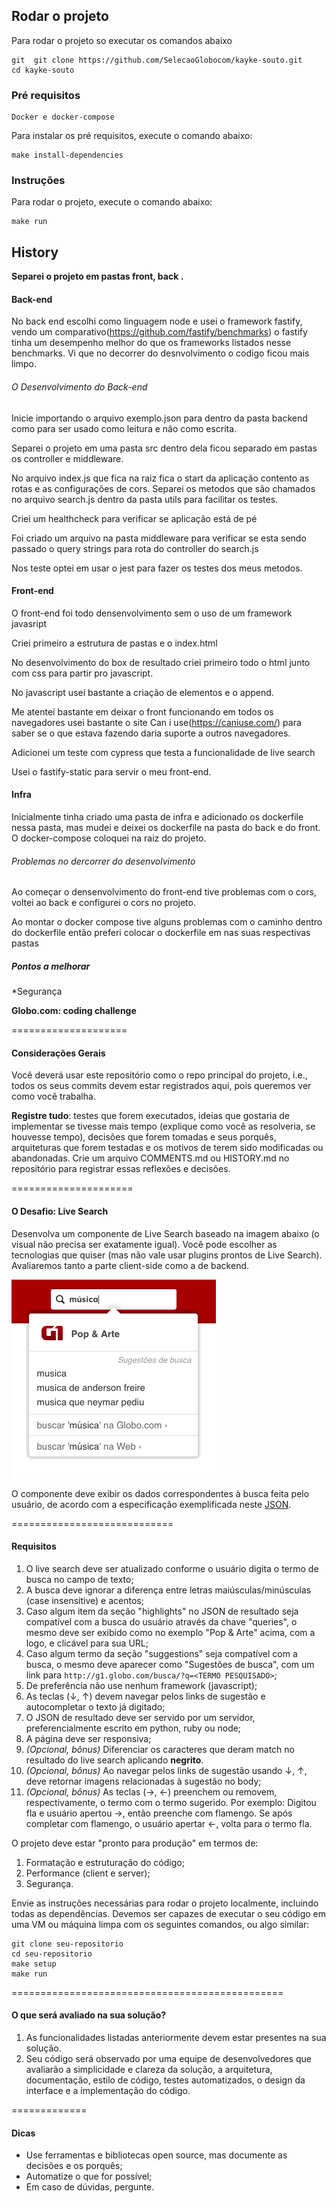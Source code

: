 ## Rodar o projeto

Para rodar o projeto so executar os comandos abaixo

```
git  git clone https://github.com/SelecaoGlobocom/kayke-souto.git
cd kayke-souto
```

### Pré requisitos

```
Docker e docker-compose
```

Para instalar os pré requisitos, execute o comando abaixo:  

```
make install-dependencies
```

### Instruções

Para rodar o projeto, execute o comando abaixo: 

```
make run
```


## History

**Separei o projeto em pastas front, back .**

#### Back-end

No back end escolhi como linguagem node e usei o framework fastify, vendo um comparativo(https://github.com/fastify/benchmarks) o fastify tinha um desempenho melhor do que os frameworks listados nesse benchmarks. Vi que no decorrer do desnvolvimento o codigo ficou mais limpo.

###### O Desenvolvimento do Back-end

Inicie importando o arquivo exemplo.json para dentro da pasta backend como para ser usado como leitura e não como escrita.

Separei o projeto em uma pasta src dentro dela ficou separado em pastas os controller e middleware.

No arquivo index.js que fica na raiz fica o start da aplicação contento as rotas e as configurações de cors. Separei os metodos que são chamados no arquivo search.js dentro da pasta utils para facilitar os testes.

Criei um healthcheck para verificar se aplicação está de pé

Foi criado um arquivo na pasta middleware para verificar se esta sendo passado o query strings para rota do controller do search.js

Nos teste optei em usar o jest para fazer os testes dos meus metodos.

#### Front-end

O front-end foi todo densenvolvimento sem o uso de um framework javasript

Criei primeiro a estrutura de pastas e o index.html 

No desenvolvimento do box de resultado criei primeiro todo o html junto com css para partir pro javascript.

No javascript usei bastante a criação de elementos e o append. 

Me atentei bastante em deixar o front funcionando em todos os navegadores usei bastante o site Can i use(https://caniuse.com/) para saber se o que estava fazendo daria suporte a outros navegadores.

Adicionei um teste com cypress que testa a funcionalidade de live search

Usei o fastify-static para servir o meu front-end.

#### Infra

Inicialmente tinha criado uma pasta de infra e adicionado os dockerfile nessa pasta, mas mudei e deixei os dockerfile na pasta do back e do front. O docker-compose coloquei na raiz do projeto.

###### Problemas no dercorrer do desenvolvimento

Ao começar o densenvolvimento do front-end tive problemas com o cors, voltei ao back e configurei o cors no projeto.

Ao montar o docker compose tive alguns problemas com o caminho dentro do dockerfile então preferi colocar o dockerfile em nas suas respectivas pastas

##### Pontos a melhorar
 *Segurança


**Globo.com: coding challenge**

====================
#### Considerações Gerais
Você deverá usar este repositório como o repo principal do projeto, i.e., todos os seus commits devem estar registrados aqui, pois queremos ver como você trabalha.

**Registre tudo**: testes que forem executados, ideias que gostaria de implementar se tivesse mais tempo (explique como você as resolveria, se houvesse tempo), decisões que forem tomadas e seus porquês, arquiteturas que forem testadas e os motivos de terem sido modificadas ou abandonadas. Crie um arquivo COMMENTS.md ou HISTORY.md no repositório para registrar essas reflexões e decisões.

=====================
#### O Desafio: Live Search

Desenvolva um componente de Live Search baseado na imagem abaixo (o visual não precisa ser exatamente igual). Você pode escolher as tecnologias que quiser (mas não vale usar plugins prontos de Live Search). Avaliaremos tanto a parte client-side como a de backend.

![Live Search](exemplo.png?raw=true)

O componente deve exibir os dados correspondentes à busca feita pelo usuário, de acordo com a especificação exemplificada neste [JSON](exemplo.json).

============================
#### Requisitos
1. O live search deve ser atualizado conforme o usuário digita o termo de busca no campo de texto;
2. A busca deve ignorar a diferença entre letras maiúsculas/minúsculas (case insensitive) e acentos;
3. Caso algum item da seção "highlights" no JSON de resultado seja compatível com a busca do usuário através da chave "queries", o mesmo deve ser exibido como no exemplo "Pop & Arte" acima, com a logo, e clicável para sua URL;
4. Caso algum termo da seção "suggestions" seja compatível com a busca, o mesmo deve aparecer como "Sugestões de busca", com um link para ```http://g1.globo.com/busca/?q=<TERMO PESQUISADO>```;
5. De preferência não use nenhum framework (javascript);
6. As teclas (↓, ↑) devem navegar pelos links de sugestão e autocompletar o texto já digitado;
7. O JSON de resultado deve ser servido por um servidor, preferencialmente escrito em python, ruby ou node;
8. A página deve ser responsiva;
9. *(Opcional, bônus)* Diferenciar os caracteres que deram match no resultado do live search aplicando **negrito**.
10. *(Opcional, bônus)* Ao navegar pelos links de sugestão usando ↓, ↑, deve retornar imagens relacionadas à sugestão no body; 
11. *(Opcional, bônus)* As teclas (→, ←) preenchem ou removem, respectivamente, o termo com o termo sugerido. Por exemplo: Digitou fla e usuário apertou →, então preenche com flamengo. Se após completar com flamengo, o usuário apertar ←, volta para o termo fla.


O projeto deve estar "pronto para produção" em termos de:

1. Formatação e estruturação do código;
2. Performance (client e server);
3. Segurança.

Envie as instruções necessárias para rodar o projeto localmente, incluindo todas as dependências. Devemos ser capazes de executar o seu código em uma VM ou máquina limpa com os seguintes comandos, ou algo similar:

```
git clone seu-repositorio
cd seu-repositorio
make setup
make run
```

===============================================
#### O que será avaliado na sua solução?

1. As funcionalidades listadas anteriormente devem estar presentes na sua solução.
2. Seu código será observado por uma equipe de desenvolvedores que avaliarão a simplicidade e clareza da solução, a arquitetura, documentação, estilo de código, testes automatizados, o design da interface e a implementação do código.

=============
#### Dicas

- Use ferramentas e bibliotecas open source, mas documente as decisões e os porquês;
- Automatize o que for possível;
- Em caso de dúvidas, pergunte.
